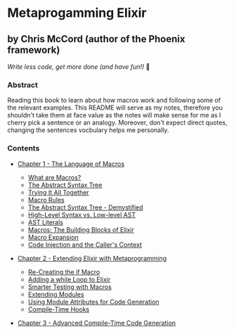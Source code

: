 # Metaprogamming Elixir

## by Chris McCord (author of the Phoenix framework)

_Write less code, get more done (and have fun!)_ :purple_heart:

### Abstract

Reading this book to learn about how macros work and following some of the relevant
examples. This README will serve as my notes, therefore you shouldn't take them at face
value as the notes will make sense for me as I cherry pick a sentence or an analogy.
Moreover, don't expect direct quotes, changing the sentences vocbulary helps me personally.

### Contents

-   [Chapter 1 - The Language of Macros](chapters/chapter1.md)

    -   [What are Macros?](chapters/chapter1.md#what-are-macros)
    -   [The Abstract Syntax Tree](chapters/chapter1.md#the-abstract-syntax-tree)
    -   [Trying It All Together](chapters/chapter1.md#trying-it-all-together)
    -   [Macro Rules](chapters/chapter1.md#macro-rules)
    -   [The Abstract Syntax Tree - Demystified](chapters/chapter1.md#the-abstract-syntax-tree-demystified)
    -   [High-Level Syntax vs. Low-level AST](chapters/chapter1.md#high-level-syntax-vs-low-level-ast)
    -   [AST Literals](chapters/chapter1.md#ast-literals)
    -   [Macros: The Building Blocks of Elixir](chapters/chapter1.md#macros-the-building-blocks-of-elixir)
    -   [Macro Expansion](chapters/chapter1.md#macro-expansion)
    -   [Code Injection and the Caller's Context](chapters/chapter1.md#code-injection-and-the-callers-context)

-   [Chapter 2 - Extending Elixir with Metaprogramming](chapters/chapter2.md)

    -   [Re-Creating the if Macro](chapters/chapter2.md#re-creating-the-if-macro)
    -   [Adding a while Loop to Elixir](chapters/chapter2.md#adding-a-while-loop-to-elixir)
    -   [Smarter Testing with Macros](chapters/chapter2.md#smarter-testing-with-macros)
    -   [Extending Modules](chapters/chapter2.md#extending-modules)
    -   [Using Module Attributes for Code Generation](chapters/chapter2.md#using-module-attributes-for-code-generation)
    -   [Compile-Time Hooks](chapters/chapter2.md#compile-time-hooks)

-   [Chapter 3 - Advanced Compile-Time Code Generation](chapters/chapter3.md)
